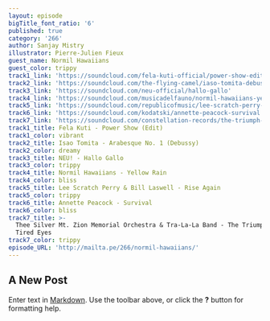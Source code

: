 ```yaml
---
layout: episode
bigTitle_font_ratio: '6'
published: true
category: '266'
author: Sanjay Mistry
illustrator: Pierre-Julien Fieux
guest_name: Normil Hawaiians
guest_color: trippy
track1_link: 'https://soundcloud.com/fela-kuti-official/power-show-edit'
track2_link: 'https://soundcloud.com/the-flying-camel/iaso-tomita-debussy-arabesque'
track3_link: 'https://soundcloud.com/neu-official/hallo-gallo'
track4_link: 'https://soundcloud.com/musicadelfauno/normil-hawaiians-yellow-rain'
track5_link: 'https://soundcloud.com/republicofmusic/lee-scratch-perry-bill-laswell'
track6_link: 'https://soundcloud.com/kodatski/annette-peacock-survival'
track7_link: 'https://soundcloud.com/constellation-records/the-triumph-of-our-tired-eyes'
track1_title: Fela Kuti - Power Show (Edit)
track1_color: vibrant
track2_title: Isao Tomita - Arabesque No. 1 (Debussy)
track2_color: dreamy
track3_title: NEU! - Hallo Gallo
track3_color: trippy
track4_title: Normil Hawaiians - Yellow Rain
track4_color: bliss
track5_title: Lee Scratch Perry & Bill Laswell - Rise Again
track5_color: trippy
track6_title: Annette Peacock - Survival
track6_color: bliss
track7_title: >-
  Thee Silver Mt. Zion Memorial Orchestra & Tra-La-La Band - The Triumph Of Our
  Tired Eyes
track7_color: trippy
episode_URL: 'http://mailta.pe/266/normil-hawaiians/'
---
```

## A New Post

Enter text in [Markdown](http://daringfireball.net/projects/markdown/). Use the toolbar above, or click the **?** button for formatting help.
